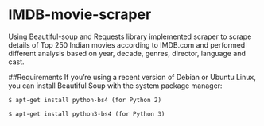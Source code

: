 # IMDB-movie-scraper
Using Beautiful-soup and Requests library  implemented scraper to scrape details of Top 250 Indian movies according to IMDB.com  and performed different analysis based on year, decade, genres, director, language and cast.

##Requirements
If you’re using a recent version of Debian or Ubuntu Linux, you can install Beautiful Soup with the system package manager:
```
$ apt-get install python-bs4 (for Python 2)
```
```
$ apt-get install python3-bs4 (for Python 3)
```
